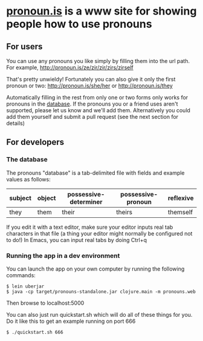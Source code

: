 # [pronoun.is](http://pronoun.is) is a www site for showing people how to use pronouns

## For users

You can use any pronouns you like simply by filling them into the
url path. For example, http://pronoun.is/ze/zir/zir/zirs/zirself

That's pretty unwieldy! Fortunately you can also give it only the
first pronoun or two: http://pronoun.is/she/her or http://pronoun.is/they

Automatically filling in the rest from only one or two forms only
works for pronouns in the [database](resources/pronouns.tab). If the
pronouns you or a friend uses aren't supported, please let us know and
we'll add them. Alternatively you could add them yourself and submit a
pull request (see the next section for details)

## For developers

### The database

The pronouns "database" is a tab-delimited file with fields and
example values as follows:

subject|object|possessive-determiner|possessive-pronoun|reflexive
-------|------|---------------------|------------------|---------
they   | them | their               | theirs           | themself

If you edit it with a text editor, make sure your editor inputs real
tab characters in that file (a thing your editor might normally be
configured not to do!) In Emacs, you can input real tabs by doing
Ctrl+q <tab>

### Running the app in a dev environment

You can launch the app on your own computer by running the following
commands:

```
$ lein uberjar
$ java -cp target/pronouns-standalone.jar clojure.main -m pronouns.web
```

Then browse to localhost:5000

You can also just run quickstart.sh which will do all of these things for you. Do it like this to get an example running on port 666

```
$ ./quickstart.sh 666
```
